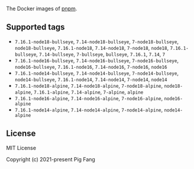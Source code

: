 The Docker images of [pnpm](https://pnpm.io).

## Supported tags

- `7.16.1-node18-bullseye`, `7.14-node18-bullseye`, `7-node18-bullseye`, `node18-bullseye`, `7.16.1-node18`, `7.14-node18`, `7-node18`, `node18`, `7.16.1-bullseye`, `7.14-bullseye`, `7-bullseye`, `bullseye`, `7.16.1`, `7.14`, `7`
- `7.16.1-node16-bullseye`, `7.14-node16-bullseye`, `7-node16-bullseye`, `node16-bullseye`, `7.16.1-node16`, `7.14-node16`, `7-node16`, `node16`
- `7.16.1-node14-bullseye`, `7.14-node14-bullseye`, `7-node14-bullseye`, `node14-bullseye`, `7.16.1-node14`, `7.14-node14`, `7-node14`, `node14`
- `7.16.1-node18-alpine`, `7.14-node18-alpine`, `7-node18-alpine`, `node18-alpine`, `7.16.1-alpine`, `7.14-alpine`, `7-alpine`, `alpine`
- `7.16.1-node16-alpine`, `7.14-node16-alpine`, `7-node16-alpine`, `node16-alpine`
- `7.16.1-node14-alpine`, `7.14-node14-alpine`, `7-node14-alpine`, `node14-alpine`

## License

MIT License

Copyright (c) 2021-present Pig Fang
